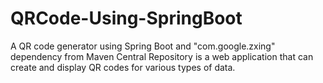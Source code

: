 # QRCode-Using-SpringBoot
A QR code generator using Spring Boot and "com.google.zxing" dependency from Maven Central Repository is a web application that can create and display QR codes for various types of data.
